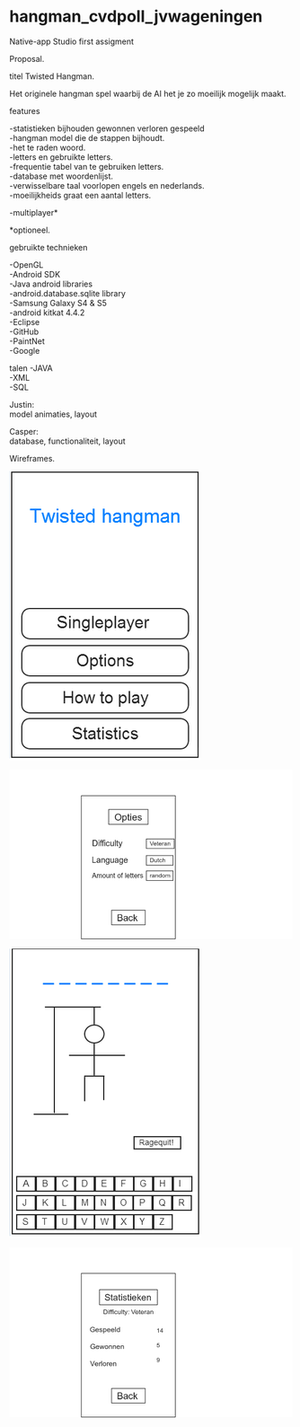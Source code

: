 hangman_cvdpoll_jvwageningen
============================

Native-app Studio first assigment

Proposal.

titel Twisted Hangman.

Het originele hangman spel waarbij de AI het je zo moeilijk mogelijk maakt.

features

-statistieken bijhouden gewonnen verloren gespeeld<br>
-hangman model die de stappen bijhoudt.<br>
-het te raden woord.<br>
-letters en gebruikte letters.<br>
-frequentie tabel van te gebruiken letters.<br>
-database met woordenlijst.<br>
-verwisselbare taal voorlopen engels en nederlands.<br>
-moeilijkheids graat een aantal letters.<br>

-multiplayer*

*optioneel.

gebruikte technieken

-OpenGL<br>
-Android SDK<br>
-Java android libraries<br>
-android.database.sqlite library<br>
-Samsung Galaxy S4 & S5<br>
-android kitkat 4.4.2<br>
-Eclipse<br>
-GitHub<br>
-PaintNet<br>
-Google

talen
-JAVA<br>
-XML<br>
-SQL<br>

Justin:<br>
model animaties, layout<br>

Casper:<br>
database, functionaliteit, layout <br>

Wireframes.

![statistieken](/doc/home.png)

![statistieken](/doc/opties.png)

![statistieken](/doc/singleplayer.png)

![statistieken](/doc/statistieken.png)
